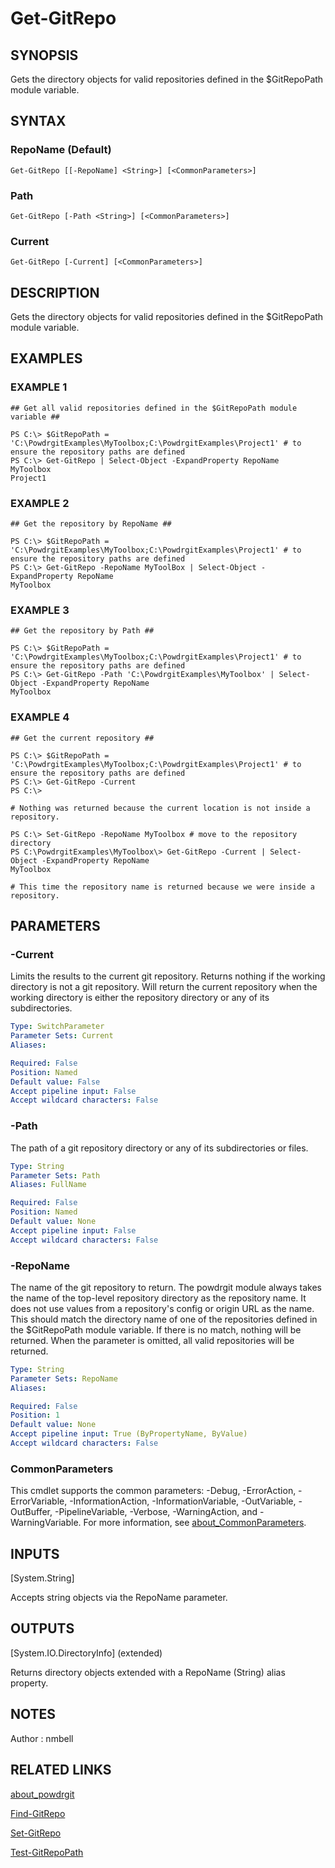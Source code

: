 ﻿# Get-GitRepo

## SYNOPSIS
Gets the directory objects for valid repositories defined in the $GitRepoPath module variable.

## SYNTAX

### RepoName (Default)
```
Get-GitRepo [[-RepoName] <String>] [<CommonParameters>]
```

### Path
```
Get-GitRepo [-Path <String>] [<CommonParameters>]
```

### Current
```
Get-GitRepo [-Current] [<CommonParameters>]
```

## DESCRIPTION
Gets the directory objects for valid repositories defined in the $GitRepoPath module variable.

## EXAMPLES

### EXAMPLE 1
```
## Get all valid repositories defined in the $GitRepoPath module variable ##

PS C:\> $GitRepoPath = 'C:\PowdrgitExamples\MyToolbox;C:\PowdrgitExamples\Project1' # to ensure the repository paths are defined
PS C:\> Get-GitRepo | Select-Object -ExpandProperty RepoName
MyToolbox
Project1
```

### EXAMPLE 2
```
## Get the repository by RepoName ##

PS C:\> $GitRepoPath = 'C:\PowdrgitExamples\MyToolbox;C:\PowdrgitExamples\Project1' # to ensure the repository paths are defined
PS C:\> Get-GitRepo -RepoName MyToolBox | Select-Object -ExpandProperty RepoName
MyToolbox
```

### EXAMPLE 3
```
## Get the repository by Path ##

PS C:\> $GitRepoPath = 'C:\PowdrgitExamples\MyToolbox;C:\PowdrgitExamples\Project1' # to ensure the repository paths are defined
PS C:\> Get-GitRepo -Path 'C:\PowdrgitExamples\MyToolbox' | Select-Object -ExpandProperty RepoName
MyToolbox
```

### EXAMPLE 4
```
## Get the current repository ##

PS C:\> $GitRepoPath = 'C:\PowdrgitExamples\MyToolbox;C:\PowdrgitExamples\Project1' # to ensure the repository paths are defined
PS C:\> Get-GitRepo -Current
PS C:\>

# Nothing was returned because the current location is not inside a repository.

PS C:\> Set-GitRepo -RepoName MyToolbox # move to the repository directory
PS C:\PowdrgitExamples\MyToolbox\> Get-GitRepo -Current | Select-Object -ExpandProperty RepoName
MyToolbox

# This time the repository name is returned because we were inside a repository.
```

## PARAMETERS

### -Current
Limits the results to the current git repository.
Returns nothing if the working directory is not a git repository.
Will return the current repository when the working directory is either the repository directory or any of its subdirectories.

```yaml
Type: SwitchParameter
Parameter Sets: Current
Aliases:

Required: False
Position: Named
Default value: False
Accept pipeline input: False
Accept wildcard characters: False
```

### -Path
The path of a git repository directory or any of its subdirectories or files.

```yaml
Type: String
Parameter Sets: Path
Aliases: FullName

Required: False
Position: Named
Default value: None
Accept pipeline input: False
Accept wildcard characters: False
```

### -RepoName
The name of the git repository to return.
The powdrgit module always takes the name of the top-level repository directory as the repository name.
It does not use values from a repository's config or origin URL as the name.
This should match the directory name of one of the repositories defined in the $GitRepoPath module variable.
If there is no match, nothing will be returned.
When the parameter is omitted, all valid repositories will be returned.

```yaml
Type: String
Parameter Sets: RepoName
Aliases:

Required: False
Position: 1
Default value: None
Accept pipeline input: True (ByPropertyName, ByValue)
Accept wildcard characters: False
```

### CommonParameters
This cmdlet supports the common parameters: -Debug, -ErrorAction, -ErrorVariable, -InformationAction, -InformationVariable, -OutVariable, -OutBuffer, -PipelineVariable, -Verbose, -WarningAction, and -WarningVariable. For more information, see [about_CommonParameters](http://go.microsoft.com/fwlink/?LinkID=113216).

## INPUTS

[System.String]

Accepts string objects via the RepoName parameter.

## OUTPUTS

[System.IO.DirectoryInfo] (extended)

Returns directory objects extended with a RepoName (String) alias property.


## NOTES
Author : nmbell

## RELATED LINKS

[about_powdrgit](about_powdrgit.md)

[Find-GitRepo](Find-GitRepo.md)

[Set-GitRepo](Set-GitRepo.md)

[Test-GitRepoPath](Test-GitRepoPath.md)



